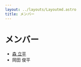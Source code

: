 ```yaml
---
layout: ../layouts/Layoutmd.astro
title: メンバー
---
```


メンバー
================

* [森 立平](/profile.html)
* 岡田 俊平
